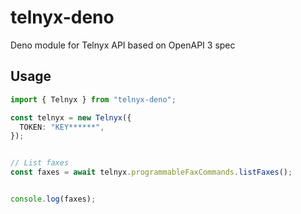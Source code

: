 # telnyx-deno
Deno module for Telnyx API based on OpenAPI 3 spec


## Usage

```typescript
import { Telnyx } from "telnyx-deno";

const telnyx = new Telnyx({
  TOKEN: "KEY******",
});


// List faxes
const faxes = await telnyx.programmableFaxCommands.listFaxes();


console.log(faxes);
```